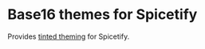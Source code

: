 # Base16 themes for Spicetify

Provides [tinted theming](https://github.com/tinted-theming) for Spicetify.
